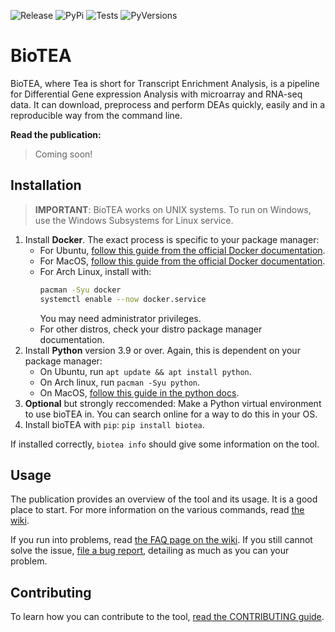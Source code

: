 ![Release](https://img.shields.io/github/v/release/CMA-Lab/bioTEA?style=flat-square)
![PyPi](https://img.shields.io/pypi/v/biotea?style=flat-square)
![Tests](https://img.shields.io/github/workflow/status/CMA-Lab/bioTEA/Tests?label=Tests&style=flat-square)
![PyVersions](https://img.shields.io/pypi/pyversions/biotea?style=flat-square)

# BioTEA
BioTEA, where Tea is short for Transcript Enrichment Analysis, is a pipeline for Differential Gene expression Analysis with microarray and RNA-seq data.
It can download, preprocess and perform DEAs quickly, easily and in a reproducible way from the command line.

**Read the publication:**
> Coming soon!

## Installation

> **IMPORTANT**: BioTEA works on UNIX systems. To run on Windows, use the Windows Subsystems for Linux service.

1. Install **Docker**. The exact process is specific to your package manager:
   - For Ubuntu, [follow this guide from the official Docker documentation](https://docs.docker.com/engine/install/ubuntu/).
   - For MacOS, [follow this guide from the official Docker documentation](https://docs.docker.com/desktop/mac/install/).
   - For Arch Linux, install with:
     ```zsh
     pacman -Syu docker
     systemctl enable --now docker.service
     ```
     You may need administrator privileges.
   - For other distros, check your distro package manager documentation.
2. Install **Python** version 3.9 or over. Again, this is dependent on your package manager:
   - On Ubuntu, run `apt update && apt install python`.
   - On Arch linux, run `pacman -Syu python`.
   - On MacOS, [follow this guide in the python docs](https://docs.python-guide.org/starting/install3/osx/).
3. **Optional** but strongly reccomended: Make a Python virtual environment to use bioTEA in. You can search online for a way to do this in your OS.
4. Install bioTEA with `pip`: `pip install biotea`.

If installed correctly, `biotea info` should give some information on the tool.

## Usage
The publication provides an overview of the tool and its usage. It is a good place to start. For more information on the various commands, read [the wiki](https://github.com/CMA-Lab/bioTEA/wiki).

If you run into problems, read [the FAQ page on the wiki](https://github.com/CMA-Lab/bioTEA/wiki). If you still cannot solve the issue, [file a bug report](https://github.com/CMA-Lab/bioTEA/issues/new), detailing as much as you can your problem.

## Contributing
To learn how you can contribute to the tool, [read the CONTRIBUTING guide](https://github.com/CMA-Lab/bioTEA/blob/main/CONTRIBUTING.md).
